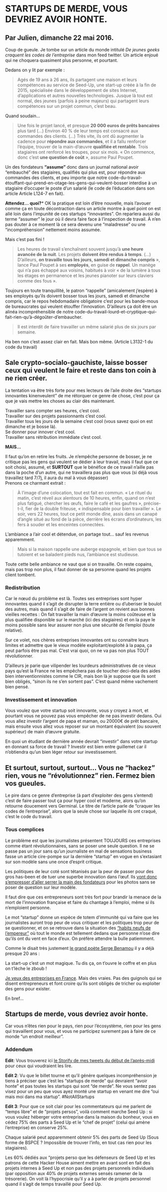 # STARTUPS DE MERDE, VOUS DEVRIEZ AVOIR HONTE.
## Par Julien, dimanche 22 mai 2016.

Coup de gueule.
Je tombe sur un article du monde intitulé *De jeunes geeks craquent les codes de l’entreprise* dans mon feed twitter. Un article enjoué qui ne choquera quasiment plus personne, et pourtant.

Dedans on y lit par exemple :
> Agés de 19 ans à 26 ans, ils partagent une maison et leurs compétences au service de Seed-Up, une start-up créée à la fin de 2015, spécialisée dans le développement de sites Internet, d’applications et autres nouvelles technologies. Jusque là tout est normal, des jeunes (parfois à peine majeurs) qui partagent leurs compétences sur un projet commun, c’est beau.

Quand soudain…

> Une fois le projet lancé, et presque **20 000 euros de prêts bancaires** plus tard (…) Environ 40 % de leur temps est consacré aux commandes des clients. (…) Très vite, ils ont dû augmenter la cadence pour **répondre aux commandes**, et il a fallu renforcer l’équipe, trouver de la main-d’œuvre **qualifiée et rentable**. Trois stagiaires ont renforcé les troupes, pour six mois.
« On commence, donc c’est **une question de coût** », assume Paul Poupet.  

Un des fondateurs **“assume”** donc dans un journal national avoir “embauché” des stagiaires, qualifiés qui plus est, pour répondre aux commandes des clients, et peu importe que notre code-du-travail-étouffant-qui-prend-en-otage-les-gens-qui-veulent-bosser interdise à un stagiaire d’occuper le poste d’un salarié (le code de l’éducation dans son article Article L124-7 en fait).  

**Attendez… quoi?*** OK la pratique est loin d’être nouvelle, mais l’avouer comme ça en toute décontraction dans un article montre à quel point on est allé loin dans l’impunité de ces startups “innovantes”. On reparlera aussi du terme “assumer” le jour où il devra faire face à l’inspection de travail. À n’en pas douter à ce moment là ce sera devenu une “maladresse” ou une “incompréhension” nettement moins assumée.  

Mais c’est pas fini !

>Les heures de travail s’enchaînent souvent jusqu’à **une heure avancée de la nuit**. Les projets **doivent être rendus à temps**. (…) D’ailleurs, **on travaille tous les jours, samedi et dimanche compris** », lance Paul Poupet à ses **employés**, en guise de **rappel**. Un manège qui n’a pas échappé aux voisins, habitués à voir « de la lumière à tous les étages en permanence et les jeunes pianoter sur leurs claviers comme des fous ».

Toujours en toute tranquillité, le patron “rappelle” (amicalement j’espère) à ses employés qu’ils doivent bosser tous les jours, samedi et dimanche compris, car le repos hebdomadaire obligatoire c’est pour les bande-mous de bureaucrates qui veulent étouffer l’innovation. D’ailleurs ça doit être un alinéa incompréhensible de notre code-du-travail-lourd-et-cryptique-qui-fait-rien-qu’à-dégoûter-d’embaucher.  

> Il est interdit de faire travailler un même salarié plus de six jours par semaine.  

Ha ben non c’est assez clair en fait. Mais bon même. (Article L3132-1 du code du travail)

## Sale crypto-socialo-gauchiste, laisse bosser ceux qui veulent le faire et reste dans ton coin à ne rien créer.  

La tentation va être très forte pour mes lecteurs de l’aile droite des “startups innovantes kinenveulent” de me rétorquer ce genre de chose, c’est pour ça que je vais mettre les choses au clair dès maintenant.

Travailler sans compter ses heures, c’est cool.  
Travailler sur des projets passionnants c’est cool.  
Travailler tous les jours de la semaine c’est cool (vous savez quoi on est dimanche et je bosse là).  
Se donner pour innover c’est cool.  
Travailler sans rétribution immédiate c’est cool.

**MAIS…**

Il faut qu’on en retire les fruits. Je n’empêche personne de bosser, je ne critique pas les gens qui veulent se dédier à leur travail, mais il faut que ce soit choisi, assumé, et **SURTOUT** que le bénéfice de ce travail n’aille pas dans la poche d’un autre, qui ne travaillera pas plus que vous (si déjà vous travaillez tard 7/7j, il aura du mal à vous dépasser)  
Prenons ce charmant extrait :

> À l’image d’une colocation, tout est fait en commun. « Le rituel du matin, c’est réveil aux alentours de 10 heures, enfin, quand on n’est plus fatigué, chercher les œufs, faire le café et les gaufres », précise-t-il, fier de la double friteuse, « indispensable pour bien travailler ». Le soir, vers 22 heures, tout ce petit monde dîne, assis dans un canapé d’angle situé au fond de la pièce, derrière les écrans d’ordinateurs, les fers à souder et les enceintes connectées.

L’ambiance a l’air cool et détendue, on partage tout… sauf les revenus apparemment.

> Mais si la maison rappelle une auberge espagnole, et bien que tous se tutoient et se baladent pieds nus, l’ambiance est studieuse.

Toute cette belle ambiance ne vaut que si on travaille. On reste copains, mais pas trop non plus, il faut donner de sa personne quand les projets client tombent.

### Redistribution

Car le nœud du problème est là. Toutes ses entreprises sont hyper innovantes quand il s’agit de disrupter la terre entière ou d’uberiser le boulot des autres, mais quand il s’agit de faire de l’argent on revient aux bonnes vieilles recettes : On fait travailler la main d’œuvre la moins coûteuse et la plus qualifiée disponible sur le marché (ici des stagiaires) et on la paye le moins possible sans leur assurer non plus une sécurité de l’emploi (toute relative).

Sur ce volet, nos chères entreprises innovantes ont su connaitre leurs limites et admettre que le vieux modèle exploitant/exploité à la papa, ça peut parfois être pas mal. C’est vrai quoi, on ne va pas non plus TOUT révolutionner.

D’ailleurs je parie que vilipender les lourdeurs administratives de ce vieux pays qu’est la France ne les empêchera pas de toucher deci-dela des aides bien interventionnistes comme le CIR, mais bon là je suppose que ils sont bien obligés, “sinon ils ne s’en sortent pas”. C’est quand même vachement bien pensé.

### Investissement et innovation

Vous voulez que votre startup soit innovante, vous y croyez à mort, et pourtant vous ne pouvez pas vous empêcher de ne pas investir dedans. Oui vous allez investir l’argent de papa et maman, ou 20000€ de prêt bancaire, mais ensuite vous allez vous reposer sur un montant équivalent (ou souvent supérieur) de main d’œuvre gratuite.

En quoi un étudiant de dernière année devrait “investir” dans votre startup en donnant sa force de travail ? Investir est bien entre guillemet car il n’obtiendra qu’un bien léger retour sur investissement.

## Et surtout, surtout, surtout… Vous ne “hackez” rien, vous ne “révolutionnez” rien. Fermez bien vos gueules.

Le pire dans ce genre d’entreprise (à part d’exploiter des gens s’entend) c’est de faire passer tout ça pour hyper cool et moderne, alors qu’on retourne doucement vers Germinal. Le titre de l’article parle de “craquer les codes de l’entreprise”, alors que la seule chose sur laquelle ils ont craqué, c’est le code du travail.

### Tous complices

Le problème est que les journalistes présentent TOUJOURS ces entreprises comme étant révolutionnaires, sans se poser une seule question. Il ne se passe pas un jour sans qu’un journaliste en mal de sensations business fasse un article cire-pompe sur la dernière “startup” en vogue en s’extasiant sur son modèle sans une once d’esprit critique.

Les politiques de leur coté sont tétanisés par la peur de passer pour des gros has-been et de tuer une superbe innovation dans l’œuf. Ils [vont donc s’empresser d’aller serrer la main des fondateurs](https://mariejulien.com/post/2014/07/19/Contre-le-travail-gratuit%2C-rencontre-avec-Axelle-Lemaire%2C-Secr%C3%A9taire-d-%C3%89tat-au-num%C3%A9rique.) pour les photos sans se poser de question sur leur modèle.

Il faut dire que ces entrepreneurs sont très fort pour brandir la menace de la mort de l’innovation française et faire du chantage à l’emploi, même si ils n’emploient personne.

Le mot “startup” donne un espèce de totem d’immunité qui va faire que les journalistes auront trop peur de vous critiquer et les politiques trop peur de se questionner, et on se retrouve dans la situation des [“habits neufs de l’empereur”](https://fr.wikipedia.org/wiki/Les_Habits_neufs_de_l%27empereur) où tout le monde est tellement dedans que personne n’ose dire qu’ils ont du vent en face d’eux. On préfère attendre la bulle patiemment.

Comme le disait très justement [le grand poète Serge Benamou](https://www.youtube.com/watch?v=_iEEC8TlPuA) il y a déjà presque 20 ans :

La start-up c’est un mot magique. Tu dis ça, on t’ouvre le coffre et en plus on t’lèche le zboub !

[Je veux des entreprises en France](http://www.frenchtech.co/a-propos). Mais des vraies. Pas des guignols qui se disent entrepreneurs et font croire qu’ils sont obligés de tricher ou exploiter des gens pour exister.

En bref…

## Startups de merde, vous devriez avoir honte.  
Car vous n’êtes rien pour le pays, rien pour l’écosystème, rien pour les gens qui travaillent pour vous, et vous ne participez surement pas à faire de ce monde “un endroit meilleur”.

### Addendum

**Edit**: Vous trouverez ici [le Storify de mes tweets du début de l’après-midi](https://storify.com/mariejulien/startups-de-merde-vous-devriez-avoir-honte) pour ceux qui voudraient les lire.

**Edit 2**: Vu que le billet tourne et qu’il génère quelques incompréhension je tiens à préciser que c’est les “startups de merde” qui devraient “avoir honte” et pas toutes les startups qui sont “de merde”. Ne vous sentez pas visez pour un peu que vous ayez monté une startup en venant me dire “oui mais moi dans ma startup”. #NotAllStartups

**Edit 3**: Pour que ce soit clair pour les commentateurs qui me parlent de “temps libre” et de “projets persos”, voilà comment marche Seed Up : si vous voulez héberger votre entreprise dans la maison du bonheur, vous en cédez 75% des parts à Seed Up et le “chef de projet” (celui qui amène l’entreprise) en conserve 25%.

Chaque salarié peut apparemment obtenir 5% des parts de Seed Up (Sous forme de BSPCE ? Impossible de trouver l’info, en tout cas rien pour les stagiaires).

Les 60% dédiés aux “projets perso que les défenseurs de Seed Up et les patrons de cette Hacker House aiment mettre en avant sont en fait des projets internes à Seed Up et non pas des projets personnels individuels (par opposition aux 40% de projets externes sensés ramener de la trésorerie). On voit là l’hypocrisie qu’il y a à parler de projets personnel quand il s’agit de temps travaillé pour Seed Up.
